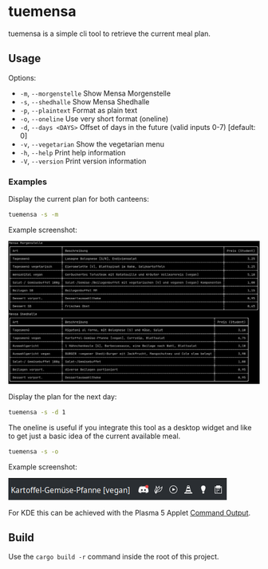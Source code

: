 # tuemensa

tuemensa is a simple cli tool to retrieve the current meal plan.

## Usage

Options:

- `-m`, `--morgenstelle`  Show Mensa Morgenstelle
- `-s`, `--shedhalle`     Show Mensa Shedhalle
- `-p`, `--plaintext`     Format as plain text
- `-o`, `--oneline`       Use very short format (oneline)
- `-d`, `--days <DAYS>`   Offset of days in the future (valid inputs 0-7) [default: 0]
- `-v`, `--vegetarian`    Show the vegetarian menu
- `-h`, `--help`          Print help information
- `-V`, `--version`       Print version information

### Examples

Display the current plan for both canteens:

```sh
tuemensa -s -m
```
Example screenshot:

![MorgenstelleShedhalle](screenshots/output_morgenstelle_shedhalle.png)

Display the plan for the next day:

```sh
tuemensa -s -d 1
```

The oneline is useful if you integrate this tool as a desktop widget
and like to get just a basic idea of the current available meal.

```sh
tuemensa -s -o
```

Example screenshot:

![CommandOutput](screenshots/kde_command_output.png)

For KDE this can be achieved with the Plasma 5 Applet [Command Output](https://store.kde.org/p/1166510/).

## Build

Use the `cargo build -r` command inside the root of this project.
